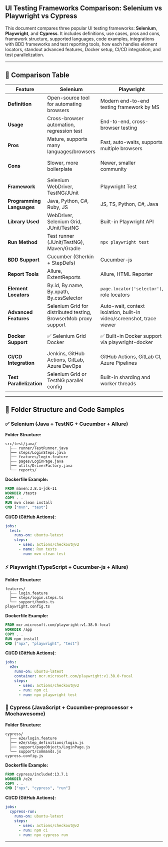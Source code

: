 ## UI Testing Frameworks Comparison: Selenium vs Playwright vs Cypress

This document compares three popular UI testing frameworks: **Selenium**, **Playwright**, and **Cypress**. It includes definitions, use cases, pros and cons, framework structure, supported languages, code examples, integrations with BDD frameworks and test reporting tools, how each handles element locators, standout advanced features, Docker setup, CI/CD integration, and test parallelization.

---

## 📌 Comparison Table

| Feature                    | Selenium                                 | Playwright                                 | Cypress                                 |
|----------------------------|------------------------------------------|--------------------------------------------|-----------------------------------------|
| **Definition**             | Open-source tool for automating browsers | Modern end-to-end testing framework by MS   | JavaScript-based end-to-end testing tool |
| **Usage**                  | Cross-browser automation, regression test| End-to-end, cross-browser testing           | Frontend testing focused on JS apps     |
| **Pros**                   | Mature, supports many languages/browsers | Fast, auto-waits, supports multiple browsers| Fast, great UI, easy to set up          |
| **Cons**                   | Slower, more boilerplate                 | Newer, smaller community                    | Chrome-only (experimental Firefox)      |
| **Framework**              | Selenium WebDriver, TestNG/JUnit         | Playwright Test                             | Cypress built-in framework              |
| **Programming Languages**  | Java, Python, C#, Ruby, JS               | JS, TS, Python, C#, Java                    | JavaScript, TypeScript                  |
| **Library Used**           | WebDriver, Selenium Grid, JUnit/TestNG   | Built-in Playwright API                     | Cypress API                             |
| **Run Method**             | Test runner (JUnit/TestNG), Maven/Gradle | `npx playwright test`                       | `npx cypress open/run`                  |
| **BDD Support**            | Cucumber (Gherkin + StepDefs)            | Cucumber-js                                 | Cucumber-preprocessor                   |
| **Report Tools**           | Allure, ExtentReports                    | Allure, HTML Reporter                       | Mochawesome, Allure                     |
| **Element Locators**       | By.id, By.name, By.xpath, By.cssSelector | `page.locator('selector')`, role locators   | `cy.get('selector')`, includes aliasing |
| **Advanced Features**      | Selenium Grid for distributed testing, BrowserMob proxy support | Auto-wait, context isolation, built-in video/screenshot, trace viewer | Time-travel UI, automatic retry, network stubbing |
| **Docker Support**         | ✅ Selenium Grid Docker                  | ✅ Built-in Docker support via playwright-docker | ✅ Cypress Docker base images available |
| **CI/CD Integration**      | Jenkins, GitHub Actions, GitLab, Azure DevOps | GitHub Actions, GitLab CI, Azure Pipelines | GitHub Actions, GitLab, CircleCI        |
| **Test Parallelization**   | Selenium Grid or TestNG parallel config | Built-in sharding and worker threads        | Parallelization via Cypress Cloud        |

---

## 📂 Folder Structure and Code Samples

### ✅ Selenium (Java + TestNG + Cucumber + Allure)

**Folder Structure:**
```
src/test/java/
  ├── runner/TestRunner.java
  ├── steps/LoginSteps.java
  ├── features/login.feature
  ├── pages/LoginPage.java
  ├── utils/DriverFactory.java
  └── reports/
```

**Dockerfile Example:**
```dockerfile
FROM maven:3.8.1-jdk-11
WORKDIR /tests
COPY . .
RUN mvn clean install
CMD ["mvn", "test"]
```

**CI/CD (GitHub Actions):**
```yaml
jobs:
  test:
    runs-on: ubuntu-latest
    steps:
      - uses: actions/checkout@v2
      - name: Run tests
        run: mvn clean test
```

### ⚡ Playwright (TypeScript + Cucumber-js + Allure)

**Folder Structure:**
```
features/
  ├── login.feature
  ├── steps/login.steps.ts
  └── support/hooks.ts
playwright.config.ts
```

**Dockerfile Example:**
```dockerfile
FROM mcr.microsoft.com/playwright:v1.38.0-focal
WORKDIR /app
COPY . .
RUN npm install
CMD ["npx", "playwright", "test"]
```

**CI/CD (GitHub Actions):**
```yaml
jobs:
  e2e:
    runs-on: ubuntu-latest
    container: mcr.microsoft.com/playwright:v1.38.0-focal
    steps:
      - uses: actions/checkout@v2
      - run: npm ci
      - run: npx playwright test
```

### 🧪 Cypress (JavaScript + Cucumber-preprocessor + Mochawesome)

**Folder Structure:**
```
cypress/
  ├── e2e/login.feature
  ├── e2e/step_definitions/login.js
  ├── support/pageObjects/LoginPage.js
  └── support/commands.js
cypress.config.js
```

**Dockerfile Example:**
```dockerfile
FROM cypress/included:13.7.1
WORKDIR /e2e
COPY . .
CMD ["npx", "cypress", "run"]
```

**CI/CD (GitHub Actions):**
```yaml
jobs:
  cypress-run:
    runs-on: ubuntu-latest
    steps:
      - uses: actions/checkout@v2
      - run: npm ci
      - run: npx cypress run
```

---